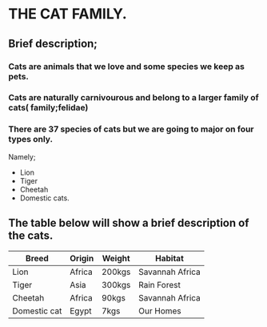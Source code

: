 # THE CAT FAMILY.
## Brief description;
### Cats are animals that we love and some species we keep as pets.
### Cats are naturally carnivourous and belong to a larger family of cats( family;felidae)
### There are 37 species of cats but we are going to major on four types only.
Namely;
* Lion
* Tiger
* Cheetah
* Domestic cats.
## The table below will show a brief description of the cats.


|Breed  |Origin |Weight|Habitat|
|-------|-------|------|-------|
|Lion |Africa|200kgs |Savannah Africa|
|Tiger|Asia|300kgs|Rain Forest|
|Cheetah|Africa|90kgs |Savannah Africa|
|Domestic cat|Egypt|7kgs|Our Homes|


